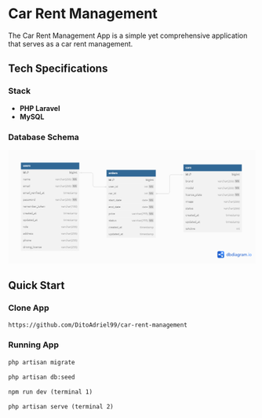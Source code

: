 # Car Rent Management
The Car Rent Management App is a simple yet comprehensive application that serves as a car rent management.

## Tech Specifications
### Stack
- **PHP Laravel**
- **MySQL**

### Database Schema
![Database Schema](db-car-management.png "DB Schema")

## Quick Start
### Clone App
```
https://github.com/DitoAdriel99/car-rent-management
```
### Running App
```
php artisan migrate
```
```
php artisan db:seed
```
```
npm run dev (terminal 1)
```
```
php artisan serve (terminal 2)
```

